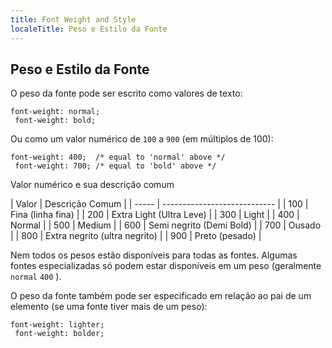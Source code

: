 ```yaml
---
title: Font Weight and Style
localeTitle: Peso e Estilo da Fonte
---
```

## Peso e Estilo da Fonte

O peso da fonte pode ser escrito como valores de texto:
```
font-weight: normal; 
 font-weight: bold; 
```

Ou como um valor numérico de `100` a `900` (em múltiplos de 100):
```
font-weight: 400;  /* equal to 'normal' above */ 
 font-weight: 700; /* equal to 'bold' above */ 
```

Valor numérico e sua descrição comum

| Valor | Descrição Comum | | ----- | ---------------------------- | | 100 | Fina (linha fina) | | 200 | Extra Light (Ultra Leve) | | 300 | Light | | 400 | Normal | | 500 | Medium | | 600 | Semi negrito (Demi Bold) | | 700 | Ousado | | 800 | Extra negrito (ultra negrito) | | 900 | Preto (pesado) |

Nem todos os pesos estão disponíveis para todas as fontes. Algumas fontes especializadas só podem estar disponíveis em um peso (geralmente `normal` `400` ).

O peso da fonte também pode ser especificado em relação ao pai de um elemento (se uma fonte tiver mais de um peso):
```
font-weight: lighter; 
 font-weight: bolder; 

```